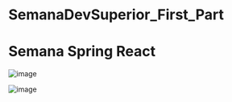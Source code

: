 # SemanaDevSuperior_First_Part

<h1>Semana Spring React</h1>

<div>

![image](https://user-images.githubusercontent.com/64970716/116921824-ed9c9d00-ac2a-11eb-9fcb-8d7c0e91b813.png)

![image](https://user-images.githubusercontent.com/64970716/116921758-d3fb5580-ac2a-11eb-980c-d59a2fe4adb7.png)


</div>
